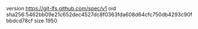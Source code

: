 version https://git-lfs.github.com/spec/v1
oid sha256:5462bb09e21c652dec4527dc8f0363fda608d64cfc750db4293c90fbbdcd78cf
size 1950

